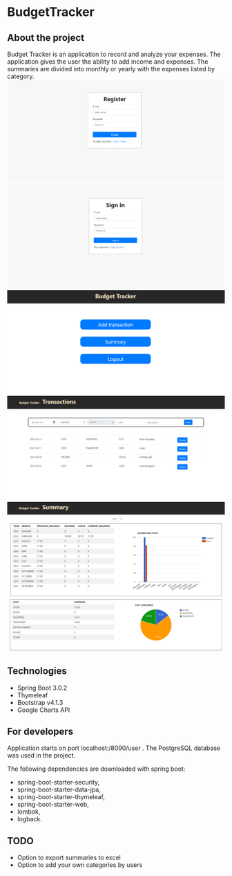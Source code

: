 # BudgetTracker

## About the project

Budget Tracker is an application to record and analyze your expenses. The application gives the user the ability to add
income and expenses. The summaries are divided into monthly or yearly with the expenses listed by category.
![Register](img/register.png)
![Login](img/login.png)
![Menu](img/menu.png)
![Transactions](img/transactions.png)
![Summary](img/summary1.png)
![Summary](img/summary2.png)

## Technologies

* Spring Boot 3.0.2
* Thymeleaf
* Bootstrap v4.1.3
* Google Charts API

## For developers
Application starts on port localhost:/8090/user .
The PostgreSQL database was used in the project.

The following dependencies are downloaded with spring boot: 
* spring-boot-starter-security, 
* spring-boot-starter-data-jpa,
* spring-boot-starter-thymeleaf, 
* spring-boot-starter-web, 
* lombok, 
* logback.

## TODO
* Option to export summaries to excel
* Option to add your own categories by users